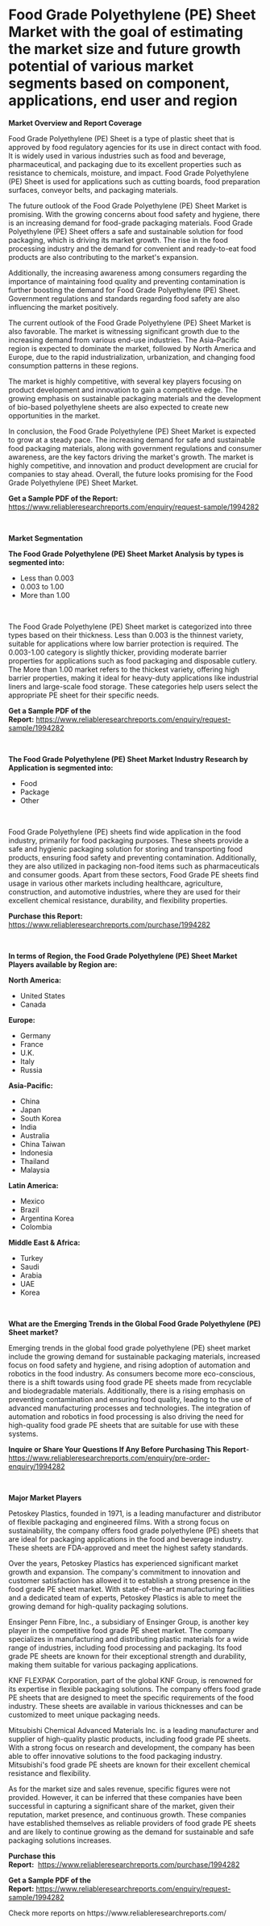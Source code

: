 <p><h1>Food Grade Polyethylene (PE) Sheet Market with the goal of estimating the market size and future growth potential of various market segments based on component, applications, end user and region</h1></p><p><strong>Market Overview and Report Coverage</strong></p>
<p><p>Food Grade Polyethylene (PE) Sheet is a type of plastic sheet that is approved by food regulatory agencies for its use in direct contact with food. It is widely used in various industries such as food and beverage, pharmaceutical, and packaging due to its excellent properties such as resistance to chemicals, moisture, and impact. Food Grade Polyethylene (PE) Sheet is used for applications such as cutting boards, food preparation surfaces, conveyor belts, and packaging materials.</p><p>The future outlook of the Food Grade Polyethylene (PE) Sheet Market is promising. With the growing concerns about food safety and hygiene, there is an increasing demand for food-grade packaging materials. Food Grade Polyethylene (PE) Sheet offers a safe and sustainable solution for food packaging, which is driving its market growth. The rise in the food processing industry and the demand for convenient and ready-to-eat food products are also contributing to the market's expansion.</p><p>Additionally, the increasing awareness among consumers regarding the importance of maintaining food quality and preventing contamination is further boosting the demand for Food Grade Polyethylene (PE) Sheet. Government regulations and standards regarding food safety are also influencing the market positively.</p><p>The current outlook of the Food Grade Polyethylene (PE) Sheet Market is also favorable. The market is witnessing significant growth due to the increasing demand from various end-use industries. The Asia-Pacific region is expected to dominate the market, followed by North America and Europe, due to the rapid industrialization, urbanization, and changing food consumption patterns in these regions.</p><p>The market is highly competitive, with several key players focusing on product development and innovation to gain a competitive edge. The growing emphasis on sustainable packaging materials and the development of bio-based polyethylene sheets are also expected to create new opportunities in the market.</p><p>In conclusion, the Food Grade Polyethylene (PE) Sheet Market is expected to grow at a steady pace. The increasing demand for safe and sustainable food packaging materials, along with government regulations and consumer awareness, are the key factors driving the market's growth. The market is highly competitive, and innovation and product development are crucial for companies to stay ahead. Overall, the future looks promising for the Food Grade Polyethylene (PE) Sheet Market.</p></p>
<p><strong>Get a Sample PDF of the Report:</strong> <a href="https://www.reliableresearchreports.com/enquiry/request-sample/1994282">https://www.reliableresearchreports.com/enquiry/request-sample/1994282</a></p>
<p>&nbsp;</p>
<p><strong>Market Segmentation</strong></p>
<p><strong>The Food Grade Polyethylene (PE) Sheet Market Analysis by types is segmented into:</strong></p>
<p><ul><li>Less than 0.003</li><li>0.003 to 1.00</li><li>More than 1.00</li></ul></p>
<p>&nbsp;</p>
<p><p>The Food Grade Polyethylene (PE) Sheet market is categorized into three types based on their thickness. Less than 0.003 is the thinnest variety, suitable for applications where low barrier protection is required. The 0.003-1.00 category is slightly thicker, providing moderate barrier properties for applications such as food packaging and disposable cutlery. The More than 1.00 market refers to the thickest variety, offering high barrier properties, making it ideal for heavy-duty applications like industrial liners and large-scale food storage. These categories help users select the appropriate PE sheet for their specific needs.</p></p>
<p><strong>Get a Sample PDF of the Report:</strong>&nbsp;<a href="https://www.reliableresearchreports.com/enquiry/request-sample/1994282">https://www.reliableresearchreports.com/enquiry/request-sample/1994282</a></p>
<p>&nbsp;</p>
<p><strong>The Food Grade Polyethylene (PE) Sheet Market Industry Research by Application is segmented into:</strong></p>
<p><ul><li>Food</li><li>Package</li><li>Other</li></ul></p>
<p>&nbsp;</p>
<p><p>Food Grade Polyethylene (PE) sheets find wide application in the food industry, primarily for food packaging purposes. These sheets provide a safe and hygienic packaging solution for storing and transporting food products, ensuring food safety and preventing contamination. Additionally, they are also utilized in packaging non-food items such as pharmaceuticals and consumer goods. Apart from these sectors, Food Grade PE sheets find usage in various other markets including healthcare, agriculture, construction, and automotive industries, where they are used for their excellent chemical resistance, durability, and flexibility properties.</p></p>
<p><strong>Purchase this Report:</strong>&nbsp; <a href="https://www.reliableresearchreports.com/purchase/1994282">https://www.reliableresearchreports.com/purchase/1994282</a></p>
<p>&nbsp;</p>
<p><strong>In terms of Region, the Food Grade Polyethylene (PE) Sheet Market Players available by Region are:</strong></p>
<p>
    <p> <strong> North America: </strong>
        <ul>
            <li>United States</li>
            <li>Canada</li>
        </ul>
        </p> 
    <p> <strong> Europe: </strong>
        <ul>
            <li>Germany</li>
            <li>France</li>
            <li>U.K.</li>
            <li>Italy</li>
            <li>Russia</li>
        </ul>
        </p> 
    <p> <strong> Asia-Pacific: </strong>
        <ul>
            <li>China</li>
            <li>Japan</li>
            <li>South Korea</li>
            <li>India</li>
            <li>Australia</li>
            <li>China Taiwan</li>
            <li>Indonesia</li>
            <li>Thailand</li>
            <li>Malaysia</li>
        </ul>
        </p> 
    <p> <strong> Latin America: </strong>
        <ul>
            <li>Mexico</li>
            <li>Brazil</li>
            <li>Argentina Korea</li>
            <li>Colombia</li>
        </ul>
        </p> 
    <p> <strong> Middle East & Africa: </strong>
        <ul>
            <li>Turkey</li>
            <li>Saudi</li>
            <li>Arabia</li>
            <li>UAE</li>
            <li>Korea</li>
        </ul>
    </p>
    </p>
<p>&nbsp;</p>
<p><strong>What are the Emerging Trends in the Global Food Grade Polyethylene (PE) Sheet market?</strong></p>
<p><p>Emerging trends in the global food grade polyethylene (PE) sheet market include the growing demand for sustainable packaging materials, increased focus on food safety and hygiene, and rising adoption of automation and robotics in the food industry. As consumers become more eco-conscious, there is a shift towards using food grade PE sheets made from recyclable and biodegradable materials. Additionally, there is a rising emphasis on preventing contamination and ensuring food quality, leading to the use of advanced manufacturing processes and technologies. The integration of automation and robotics in food processing is also driving the need for high-quality food grade PE sheets that are suitable for use with these systems.</p></p>
<p><strong>Inquire or Share Your Questions If Any Before Purchasing This Report</strong>- <a href="https://www.reliableresearchreports.com/enquiry/pre-order-enquiry/1994282">https://www.reliableresearchreports.com/enquiry/pre-order-enquiry/1994282</a></p>
<p>&nbsp;</p>
<p><strong>Major Market Players</strong></p>
<p><p>Petoskey Plastics, founded in 1971, is a leading manufacturer and distributor of flexible packaging and engineered films. With a strong focus on sustainability, the company offers food grade polyethylene (PE) sheets that are ideal for packaging applications in the food and beverage industry. These sheets are FDA-approved and meet the highest safety standards.</p><p>Over the years, Petoskey Plastics has experienced significant market growth and expansion. The company's commitment to innovation and customer satisfaction has allowed it to establish a strong presence in the food grade PE sheet market. With state-of-the-art manufacturing facilities and a dedicated team of experts, Petoskey Plastics is able to meet the growing demand for high-quality packaging solutions.</p><p>Ensinger Penn Fibre, Inc., a subsidiary of Ensinger Group, is another key player in the competitive food grade PE sheet market. The company specializes in manufacturing and distributing plastic materials for a wide range of industries, including food processing and packaging. Its food grade PE sheets are known for their exceptional strength and durability, making them suitable for various packaging applications.</p><p>KNF FLEXPAK Corporation, part of the global KNF Group, is renowned for its expertise in flexible packaging solutions. The company offers food grade PE sheets that are designed to meet the specific requirements of the food industry. These sheets are available in various thicknesses and can be customized to meet unique packaging needs.</p><p>Mitsubishi Chemical Advanced Materials Inc. is a leading manufacturer and supplier of high-quality plastic products, including food grade PE sheets. With a strong focus on research and development, the company has been able to offer innovative solutions to the food packaging industry. Mitsubishi's food grade PE sheets are known for their excellent chemical resistance and flexibility.</p><p>As for the market size and sales revenue, specific figures were not provided. However, it can be inferred that these companies have been successful in capturing a significant share of the market, given their reputation, market presence, and continuous growth. These companies have established themselves as reliable providers of food grade PE sheets and are likely to continue growing as the demand for sustainable and safe packaging solutions increases.</p></p>
<p><strong>Purchase this Report:</strong>&nbsp;&nbsp;<a href="https://www.reliableresearchreports.com/purchase/1994282">https://www.reliableresearchreports.com/purchase/1994282</a></p>
<p></p>
<p><strong>Get a Sample PDF of the Report:</strong>&nbsp;<a href="https://www.reliableresearchreports.com/enquiry/request-sample/1994282">https://www.reliableresearchreports.com/enquiry/request-sample/1994282</a></p>
<p>Check more reports on https://www.reliableresearchreports.com/</p>